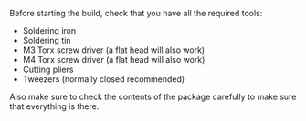 Before starting the build, check that you have all the required tools:

- Soldering iron
- Soldering tin
- M3 Torx screw driver (a flat head will also work)
- M4 Torx screw driver (a flat head will also work)
- Cutting pliers
- Tweezers (normally closed recommended)

Also make sure to check the contents of the package carefully to make sure that everything is there.
